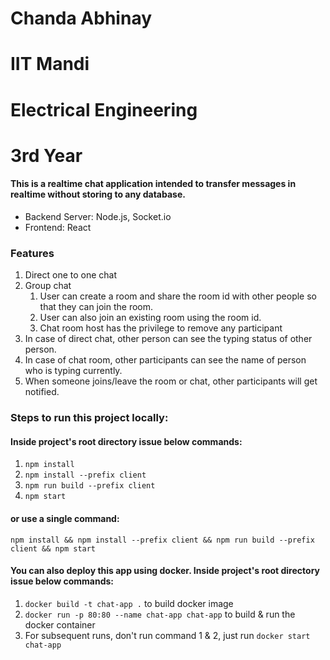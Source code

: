 # Chanda Abhinay
# IIT Mandi
# Electrical Engineering
# 3rd Year

#### This is a realtime chat application intended to transfer messages in realtime without storing to any database.   
* Backend Server: Node.js, Socket.io
* Frontend: React

### Features
1. Direct one to one chat
2. Group chat
   1. User can create a room and share the room id with other people so that they can join the room.
   2. User can also join an existing room using the room id.
   3. Chat room host has the privilege to remove any participant
3. In case of direct chat, other person can see the typing status of other person.
4. In case of chat room, other participants can see the name of person who is typing currently.
5. When someone joins/leave the room or chat, other participants will get notified.

### Steps to run this project locally:

#### Inside project's root directory issue below commands:
1. ```npm install```
2. ```npm install --prefix client```
3. ```npm run build --prefix client```
4. ```npm start```

#### or use a single command:
```npm install && npm install --prefix client && npm run build --prefix client && npm start```

#### You can also deploy this app using docker. Inside project's root directory issue below commands:
1. ```docker build -t chat-app .``` to build docker image
2. ```docker run -p 80:80 --name chat-app chat-app``` to build & run the docker container
3. For subsequent runs, don't run command 1 & 2, just run ```docker start chat-app```



